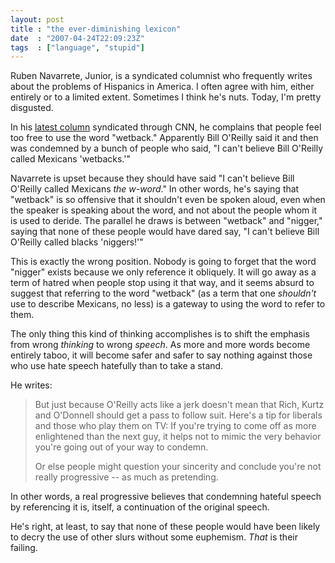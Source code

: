 ```yaml
---
layout: post
title : "the ever-diminishing lexicon"
date  : "2007-04-24T22:09:23Z"
tags  : ["language", "stupid"]
---
```

Ruben Navarrete, Junior, is a syndicated columnist who frequently writes about
the problems of Hispanics in America.  I often agree with him, either entirely
or to a limited extent.  Sometimes I think he's nuts.  Today, I'm pretty
disgusted.

In his [latest
column](http://www.cnn.com/2007/US/04/24/navarrette/index.html?eref=rss_topstories)
syndicated through CNN, he complains that people feel too free to use the word
"wetback."  Apparently Bill O'Reilly said it and then was condemned by a bunch
of people who said, "I can't believe Bill O'Reilly called Mexicans 'wetbacks.'"

Navarrete is upset because they should have said "I can't believe Bill O'Reilly
called Mexicans *the w-word*."  In other words, he's saying that "wetback" is
so offensive that it shouldn't even be spoken aloud, even when the speaker is
speaking about the word, and not about the people whom it is used to deride.
The parallel he draws is between "wetback" and "nigger," saying that none of
these people would have dared say, "I can't believe Bill O'Reilly called blacks
'niggers!'"

This is exactly the wrong position.  Nobody is going to forget that the word
"nigger" exists because we only reference it obliquely.  It will go away as a
term of hatred when people stop using it that way, and it seems absurd to
suggest that referring to the word "wetback" (as a term that one *shouldn't*
use to describe Mexicans, no less) is a gateway to using the word to refer to
them.

The only thing this kind of thinking accomplishes is to shift the emphasis from
wrong *thinking* to wrong *speech*.  As more and more words become entirely
taboo, it will become safer and safer to say nothing against those who use hate
speech hatefully than to take a stand.

He writes: 

> But just because O'Reilly acts like a jerk doesn't mean that Rich, Kurtz and
> O'Donnell should get a pass to follow suit. Here's a tip for liberals and
> those who play them on TV: If you're trying to come off as more enlightened
> than the next guy, it helps not to mimic the very behavior you're going out
> of your way to condemn.
>
> Or else people might question your sincerity and conclude you're not really
> progressive -- as much as pretending.

In other words, a real progressive believes that condemning hateful speech by
referencing it is, itself, a continuation of the original speech.

He's right, at least, to say that none of these people would have been likely
to decry the use of other slurs without some euphemism.  *That* is their
failing.

